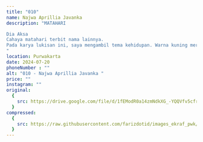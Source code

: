 ```yaml
---
title: "010"
name: Najwa Aprillia Javanka 
description: "MATAHARI

Dia Aksa
Cahaya matahari terbit nama lainnya.
Pada karya lukisan ini, saya mengambil tema kehidupan. Warna kuning merepresentasikan keceriaan, dan untuk lukisan matahari ini merepresentasikan Aksa si matahari yang mampu membakar, Matahari yang bodoh, Matahari yang sangat aneh, Matahari yang dipenuhi dengan kejutan kecil, Matahari yang candu, Matahari yang manis, Matahari yang ditunggu bumi, Matahari yang malas, Matahari yang tidak taat, Matahari yang konyol, Matahari yang menyenangkan, Matahari yang jorok, Matahari yang tidak peka, Matahari yang merusak suasana hati, Matahari yang telah jauh, Matahari yang tidak bisa seperti dulu, Matahari yang membagi kehangatannya pada planet lain, dan Matahari yang bumi sayangi.
"
location: Purwakarta
date: 2024-07-20
phoneNumber : ""
alt: "010 - Najwa Aprillia Javanka "
price: ""
instagram: ""
original:
  {
    src: https://drive.google.com/file/d/1fEModR0a14zmNdkXG_-YQQVfv5cfr2yL/view?usp=sharing,
  }
compressed:
  {
    src: https://raw.githubusercontent.com/farizdotid/images_ekraf_pwk/main/teraspendopocoffee/010.jpeg,
  }
---
```

